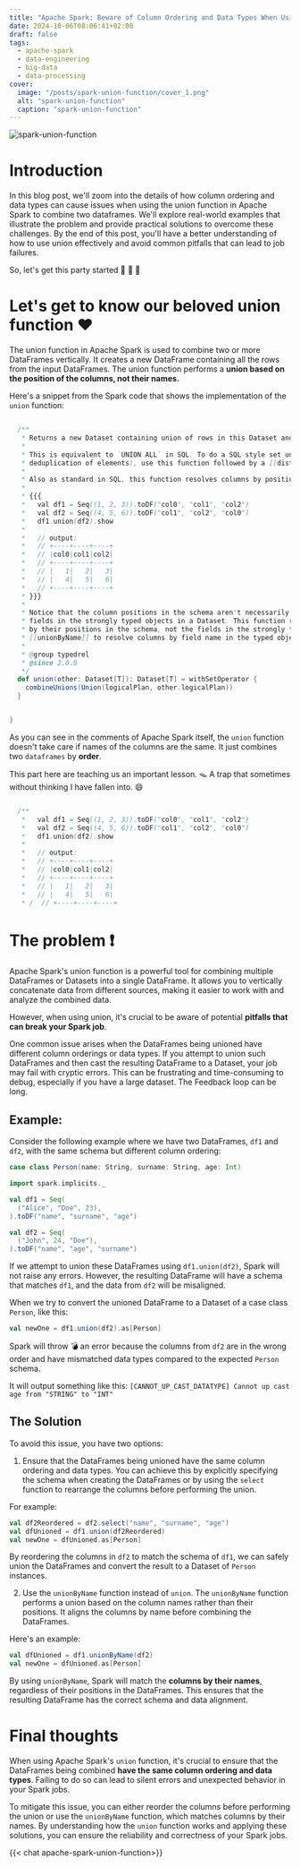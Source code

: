 ```yaml
---
title: "Apache Spark: Beware of Column Ordering and Data Types When Using Apache Spark's Union Function"
date: 2024-10-06T08:06:41+02:00
draft: false
tags:
  - apache-spark
  - data-engineering
  - big-data
  - data-processing
cover:
  image: "/posts/spark-union-function/cover_1.png"
  alt: "spark-union-function"
  caption: "spark-union-function"
---
```


![spark-union-function](/posts/spark-union-function/spark_cover.svg)


# Introduction

In this blog post, we'll zoom into the details of how column ordering and data types can cause issues when using the union function in Apache Spark to combine two dataframes. We'll explore real-world examples that illustrate the problem and provide practical solutions to overcome these challenges. By the end of this post, you'll have a better understanding of how to use union effectively and avoid common pitfalls that can lead to job failures.

So, let's get this party started :tada: :tada: :tada:


# Let's get to know our beloved union function :heart:

The union function in Apache Spark is used to combine two or more DataFrames vertically. It creates a new DataFrame containing all the rows from the input DataFrames. The union function performs a **union based on the position of the columns, not their names.**

Here's a snippet from the Spark code that shows the implementation of the `union` function:

```scala

  /**
   * Returns a new Dataset containing union of rows in this Dataset and another Dataset.
   *
   * This is equivalent to `UNION ALL` in SQL. To do a SQL-style set union (that does
   * deduplication of elements), use this function followed by a [[distinct]].
   *
   * Also as standard in SQL, this function resolves columns by position (not by name):
   *
   * {{{
   *   val df1 = Seq((1, 2, 3)).toDF("col0", "col1", "col2")
   *   val df2 = Seq((4, 5, 6)).toDF("col1", "col2", "col0")
   *   df1.union(df2).show
   *
   *   // output:
   *   // +----+----+----+
   *   // |col0|col1|col2|
   *   // +----+----+----+
   *   // |   1|   2|   3|
   *   // |   4|   5|   6|
   *   // +----+----+----+
   * }}}
   *
   * Notice that the column positions in the schema aren't necessarily matched with the
   * fields in the strongly typed objects in a Dataset. This function resolves columns
   * by their positions in the schema, not the fields in the strongly typed objects. Use
   * [[unionByName]] to resolve columns by field name in the typed objects.
   *
   * @group typedrel
   * @since 2.0.0
   */
  def union(other: Dataset[T]): Dataset[T] = withSetOperator {
    combineUnions(Union(logicalPlan, other.logicalPlan))
  }


}
```

As you can see in the comments of Apache Spark  itself, the `union` function doesn't take care if names of the columns are the same. It just combines two `dataframes` by **order**. 

This part here are teaching us an important lesson. :mouse_trap: A trap that sometimes without thinking I have fallen into. :smile:

``` scala 

  /**
   *   val df1 = Seq((1, 2, 3)).toDF("col0", "col1", "col2")
   *   val df2 = Seq((4, 5, 6)).toDF("col1", "col2", "col0")
   *   df1.union(df2).show
   *
   *   // output:
   *   // +----+----+----+
   *   // |col0|col1|col2|
   *   // +----+----+----+
   *   // |   1|   2|   3|
   *   // |   4|   5|   6|
   * /  // +----+----+----+

```


# The problem :exclamation:

Apache Spark's union function is a powerful tool for combining multiple DataFrames or Datasets into a single DataFrame. It allows you to vertically concatenate data from different sources, making it easier to work with and analyze the combined data. 

However, when using union, it's crucial to be aware of potential **pitfalls that can break your Spark job**.

One common issue arises when the DataFrames being unioned have different column orderings or data types. If you attempt to union such DataFrames and then cast the resulting DataFrame to a Dataset, your job may fail with cryptic errors. This can be frustrating and time-consuming to debug, especially if you have a large dataset. The Feedback loop can be long.


## Example: 

Consider the following example where we have two DataFrames, `df1` and `df2`, with the same schema but different column ordering:

```scala
case class Person(name: String, surname: String, age: Int)

import spark.implicits._

val df1 = Seq(
  ("Alice", "Doe", 23),
).toDF("name", "surname", "age")

val df2 = Seq(
  ("John", 24, "Doe"),
).toDF("name", "age", "surname")
```

If we attempt to union these DataFrames using `df1.union(df2)`, Spark will not raise any errors. However, the resulting DataFrame will have a schema that matches `df1`, and the data from `df2` will be misaligned.

When we try to convert the unioned DataFrame to a Dataset of a case class `Person`, like this:

```scala
val newOne = df1.union(df2).as[Person]
```

Spark will throw :bomb: an error because the columns from `df2` are in the wrong order and have mismatched data types compared to the expected `Person` schema. 

It will output something like this: `[CANNOT_UP_CAST_DATATYPE] Cannot up cast age from "STRING" to "INT"`



## The Solution

To avoid this issue, you have two options:

1. Ensure that the DataFrames being unioned have the same column ordering and data types. You can achieve this by explicitly specifying the schema when creating the DataFrames or by using the `select` function to rearrange the columns before performing the union.




   
For example:

   ```scala
   val df2Reordered = df2.select("name", "surname", "age")
   val dfUnioned = df1.union(df2Reordered)
   val newOne = dfUnioned.as[Person]
   ```

   By reordering the columns in `df2` to match the schema of `df1`, we can safely union the DataFrames and convert the result to a Dataset of `Person` instances.

2. Use the `unionByName` function instead of `union`. The `unionByName` function performs a union based on the column names rather than their positions. It aligns the columns by name before combining the DataFrames. 

 Here's an example:

 ```scala
 val dfUnioned = df1.unionByName(df2)
 val newOne = dfUnioned.as[Person]
 ```

   By using `unionByName`, Spark will match the **columns by their names**, regardless of their positions in the DataFrames. This ensures that the resulting DataFrame has the correct schema and data alignment.


# Final thoughts

When using Apache Spark's `union` function, it's crucial to ensure that the DataFrames being combined **have the same column ordering and data types**. Failing to do so can lead to silent errors and unexpected behavior in your Spark jobs. 

To mitigate this issue, you can either reorder the columns before performing the union or use the `unionByName` function, which matches columns by their names. By understanding how the `union` function works and applying these solutions, you can ensure the reliability and correctness of your Spark jobs.

{{< chat apache-spark-union-function>}}
